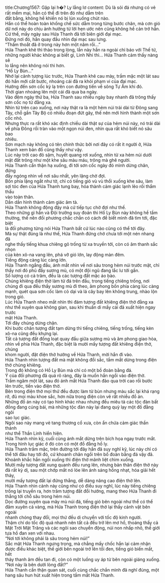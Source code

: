 title:Chương1567: Gặp lại h�? Ly lẳng lơ
content:
Dù là sỏi đá nhưng có vẻ rất mềm mại, hắn có thể đi trên đó như dẫm trên<br>đất bằng, không hề khiến nó bị lún xuống chút nào.<br>Hắn có thể hoàn toàn khống chế sức dẫm trong từng bước chân, mà cơn gió<br>dữ nơi này do chịu ảnh hưởng từ lời hẹn ước nên cũng không hề cản trở hắn.<br>Cứ thế, mấy ngày sau Hứa Thanh đã tới biên giới đại mạc.<br>Đứng nơi đó, hắn quay đầu nhìn đại mạc sau lưng.<br>“Thấm thoắt đã ở trong này hơn một năm rồi...”<br>Hứa Thanh khẽ thì thào trong lòng, lần này hắn ra ngoài chỉ báo với Thế tử,<br>những người khác không ai biết gì, Linh Nhi thì... Hứa Thanh cảm thấy nàng sẽ<br>lo lắng nên không nói thì hơn.<br>“Hồ Ly Bùn...”<br>Nhớ lại cảnh tượng lúc trước, Hứa Thanh khẽ cau mày, trầm mặc một lát sau<br>đó hắn mới cất bước, nhoáng cái đã ra khỏi phạm vi của đại mạc.<br>Hướng đến sơn cốc kỳ lạ trên con đường tiến về sông Tự Âm khi đó.<br>Thời gian nhoáng lên một cái đã qua ba ngày.<br>Vào đêm ngày thứ ba, Hứa Thanh sau nhiều ngày bay nhanh đã trông thấy<br>sơn cốc nọ từ đằng xa.<br>Nhìn từ trên cao xuống, nơi này thật ra là một hẻm núi trải dài từ Đông sang<br>Tây, chỗ gần Tây Bộ có nhiều đoạn đứt gãy, thế nên mới hình thành một sơn<br>cốc nhỏ.<br>Nhưng thực ra rất khó xác định chiều dài thật sự của hẻm núi này, nó trải dài<br>về phía Đông rồi tràn vào một ngọn núi đen, nhìn qua rất khó biết nó sâu bao<br>nhiêu.<br>Sơn mạch này không có tên chính thức bởi nơi đây có rất ít người ở, Hứa<br>Thanh xem bản đồ cũng thấy như vậy.<br>Lúc này trời cao đỏ sậm, huyết quang rơi xuống, nhìn từ xa hẻm núi dưới<br>mặt đất trông như một khe sâu màu máu, trông mà ghê người.<br>Hứa Thanh cẩn thận hạ xuống, đi tới sơn cốc ngày đó mình dừng chân, đứng<br>đấy ngóng nhìn về nơi sâu nhất, yên lặng chờ đợi.<br>Bốn phía lặng ngắt như tờ, chỉ có tiếng gió vù vù thổi xuống khe sâu, làm<br>sợi tóc đen của Hứa Thanh tung bay, hóa thành cảm giác lạnh lẽo rồi thẩm thấu<br>vào toàn thân.<br>Dần dần hình thành cảm giác âm tà.<br>Hứa Thanh không động đậy mà cứ tiếp tục chờ đợi như thế.<br>Theo những gì hắn và Đội trưởng suy đoán thì Hồ Ly Bùn này không hề tầm<br>thường, thế nên đối phương chắc chắn có cách để biết mình đã tìm tới, đặc biệt<br>là đối phương từng nói Hứa Thanh bất cứ lúc nào cũng có thể tới đây.<br>Mà sự thật đúng là như thế, Hứa Thanh đứng chờ chưa tới một nén nhang đã<br>nghe thấy tiếng khua chiêng gõ trống từ xa truyền tới, còn có âm thanh sắc nhọn<br>của kèn xô-na vang lên, phá vỡ gió lớn, lay động màn đêm.<br>Tiếng động càng lúc càng lớn.<br>Hứa Thanh ngẩng đầu, ánh mắt nhìn về nơi sâu trong hẻm núi trước mặt, chỉ<br>thấy nơi đó phủ đầy sương mù, có một đội ngũ đang lắc lư tới gần.<br>Số lượng có cả trăm, đều là các tượng đất mặc áo bào.<br>Chúng khiêng điện thờ làm từ đá trên đầu, trong tiếng chiêng trống, nơi<br>chúng đi qua đều thấy sương mù đi theo, âm phong bốn phía càng lúc càng<br>mạnh, quét qua sơn cốc làm cỏ dại và lá cây bay lên không trung, nhào lộn<br>trong gió.<br>Lúc Hứa Thanh nheo mắt nhìn thì đám tượng đất khiêng điện thờ đằng xa<br>như thể xuyên qua không gian, sau khi thuấn di mấy cái đã xuất hiện ngay trước<br>mặt Hứa Thanh.<br>Tới đây chúng dừng chân.<br>Khi bước chân tượng đất tạm dừng thì tiếng chiêng, tiếng trống, tiếng kèn<br>xô-na cũng đều khựng lại.<br>Tất cả tượng đất đồng loạt quay đầu giữa sương mù và âm phong giao hòa,<br>nhìn về phía Hứa Thanh, đặc biệt là mười mấy tượng đất khiêng điện thờ, chúng<br>khom người, đặt điện thờ hướng về Hứa Thanh, mời hắn đi vào.<br>Hứa Thanh nhìn tượng đất mà mặt không đổi sắc, tầm mắt dừng trong điện<br>thờ chúng khiêng.<br>Trong đó không có Hồ Ly Bùn mà chỉ có một bồ đoàn bằng đá.<br>Ý của đối phương đã quá rõ ràng, đây là muốn hắn ngồi vào điện thờ.<br>Trầm ngâm một lát, sau đó ánh mắt Hứa Thanh đảo qua trời cao rồi bước<br>lên trước, tiến vào điện thờ.<br>Bên trong điện thờ mọi thứ đều được làm từ bùn nhưng màu sắc lại khá rạng<br>rỡ, đủ mọi màu khoe sắc, hơn nữa trong điện còn vẽ rất nhiều đồ án.<br>Những đồ án này có tạo hình khác nhau nhưng đều miêu tả các tộc đàn bất<br>đồng đang cúng bái, mà những tộc đàn này lại đang quỳ lạy một đồ đằng ngôi<br>sao lục giác.<br>Ngôi sao này mang vẻ tang thương cổ xưa, còn ẩn chứa cảm giác thần thánh<br>như thể Thần Linh hiển hiện.<br>Hứa Thanh nhìn kỹ, cuối cùng ánh mắt dừng trên bích họa ngay trước mắt.<br>Trong hình lục giác ở đó còn có một đồ đằng hồ ly.<br>Hứa Thanh trầm mặc, trên đường tới đây hắn đã suy nghĩ kỹ, lúc này chỉ có<br>thể tới đâu hay tới đó, cứ khoanh chân ngồi trên bồ đoàn bằng đá vậy đã.<br>Khoảnh khắc hắn ngồi xuống thì điện thờ mãnh liệt chìm xuống.<br>Mười mấy tượng đất xung quanh đều rung lên, nhưng bản thân điện thờ này<br>đã rất kỳ dị, sau một chớp mắt nó lóe lên ánh sáng hồng nhạt, hóa giải hết thảy,<br>mười mấy tượng đất lại đứng thẳng, dễ dàng nâng cao điện thờ lên.<br>Hứa Thanh nhìn cảnh này cũng như có điều suy nghĩ, lúc này tiếng chiêng<br>trống lại truyền ra, hơn trăm tượng đất đổi hướng, mang theo Hứa Thanh đi<br>thẳng tới chỗ sâu trong hẻm núi.<br>Dọc đường xuyên qua mây mù núi đá, tiếng gió bên ngoài như thể có thể<br>đâm xuyên cả vàng, mà Hứa Thanh trong điện thờ lại thấy cảnh vật bên ngoài<br>nhanh chóng thay đổi, mọi thứ đều di chuyển với tốc độ kinh người.<br>Thậm chí do tốc độ quá nhanh nên tất cả đều trở lên mơ hồ, thoáng thấy cả<br>Mặt Trời Mặt Trăng và các ngôi sao chuyển động, núi non nhấp nhô, thế giới<br>tựa hồ đan xen với nhau.<br>“Nơi tới không phải là sâu trong hẻm núi!”<br>Sắc mặt Hứa Thanh ngưng trọng, mà chẳng mấy chốc hắn lại cảm nhận<br>được điều khác biệt, thế giới bên ngoài trở lên tối đen, tiếng gió biến mất, hết<br>thảy thanh âm đều tan đi, còn có một luồng uy áp từ bên ngoài giáng xuống.<br>“Nơi này là bên dưới lòng đất?”<br>Hứa Thanh cẩn thận quan sát, cuối cùng chắc chắn mình đã nghĩ đúng, một<br>hang sâu hun hút xuất hiện trong tầm mắt Hứa Thanh.